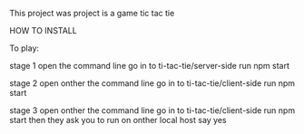 This project was project is a game tic tac tie 

HOW TO INSTALL


To play:

stage 1
 open the command line
 go in to ti-tac-tie/server-side
 run npm start

 stage 2
 open onther the command line
 go in to ti-tac-tie/client-side
 run npm start

 stage 3
 open onther the command line
 go in to ti-tac-tie/client-side
 run npm start
then they ask you to run on onther local host say yes


